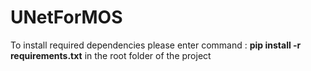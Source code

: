# UNetForMOS

To install required dependencies please enter command : **pip install -r requirements.txt** in the root folder of the project

